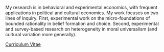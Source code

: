 My research is in behavioral and experimental economics, with frequent applications in political and cultural economics. My work focuses on two lines of inquiry. First, experimental work on the micro-foundations of bounded rationality in belief formation and choice. Second, experimental and survey-based research on heterogeneity in moral universalism (and cultural variation more generally).

[Curriculum Vitae](/pdf/Enke_cv.pdf)
